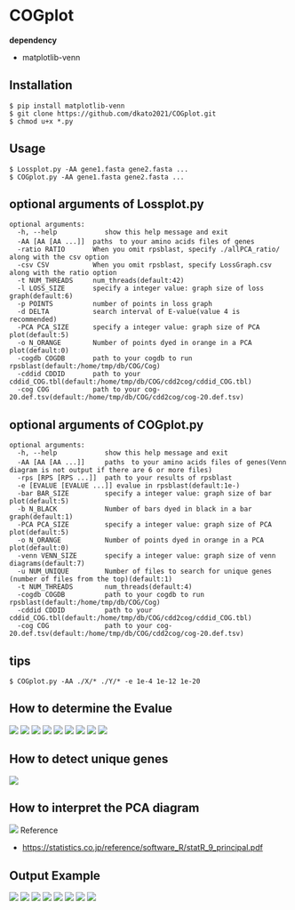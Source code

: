 # COGplot
**dependency**
- matplotlib-venn  

## Installation
```
$ pip install matplotlib-venn
$ git clone https://github.com/dkato2021/COGplot.git
$ chmod u+x *.py
```
## Usage
```
$ Lossplot.py -AA gene1.fasta gene2.fasta ...
$ COGplot.py -AA gene1.fasta gene2.fasta ...
```


## optional arguments of Lossplot.py
```
optional arguments:
  -h, --help            show this help message and exit
  -AA [AA [AA ...]]  paths　to your amino acids files of genes
  -ratio RATIO       When you omit rpsblast, specify ./allPCA_ratio/ along with the csv option
  -csv CSV           When you omit rpsblast, specify LossGraph.csv along with the ratio option
  -t NUM_THREADS     num_threads(default:42)
  -l LOSS_SIZE       specify a integer value: graph size of loss graph(default:6)
  -p POINTS          number of points in loss graph
  -d DELTA           search interval of E-value(value 4 is recommended)
  -PCA PCA_SIZE      specify a integer value: graph size of PCA plot(default:5)
  -o N_ORANGE        Number of points dyed in orange in a PCA plot(default:0)
  -cogdb COGDB       path to your cogdb to run rpsblast(default:/home/tmp/db/COG/Cog)
  -cddid CDDID       path to your cddid_COG.tbl(default:/home/tmp/db/COG/cdd2cog/cddid_COG.tbl)
  -cog COG           path to your cog-20.def.tsv(default:/home/tmp/db/COG/cdd2cog/cog-20.def.tsv)
```
## optional arguments of COGplot.py
```
optional arguments:
  -h, --help            show this help message and exit
  -AA [AA [AA ...]]     paths　to your amino acids files of genes(Venn diagram is not output if there are 6 or more files)
  -rps [RPS [RPS ...]]  path to your results of rpsblast
  -e [EVALUE [EVALUE ...]] evalue in rpsblast(default:1e-)
  -bar BAR_SIZE         specify a integer value: graph size of bar plot(default:5)
  -b N_BLACK            Number of bars dyed in black in a bar graph(default:1)
  -PCA PCA_SIZE         specify a integer value: graph size of PCA plot(default:5)
  -o N_ORANGE           Number of points dyed in orange in a PCA plot(default:0)
  -venn VENN_SIZE       specify a integer value: graph size of venn diagrams(default:7)
  -u NUM_UNIQUE         Number of files to search for unique genes (number of files from the top)(default:1)
  -t NUM_THREADS        num_threads(default:4)
  -cogdb COGDB          path to your cogdb to run rpsblast(default:/home/tmp/db/COG/Cog)
  -cddid CDDID          path to your cddid_COG.tbl(default:/home/tmp/db/COG/cdd2cog/cddid_COG.tbl)
  -cog COG              path to your cog-20.def.tsv(default:/home/tmp/db/COG/cdd2cog/cog-20.def.tsv)
```
## tips
```
$ COGplot.py -AA ./X/* ./Y/* -e 1e-4 1e-12 1e-20
```
## How to determine the Evalue
![](./_/lossver14.png)
![](./_/lossT.png)
![](./_/lossT150.png)
![](./_/lossA2.png)
![](./_/lossA150.png)
![](./_/lossY.png)
![](./_/lossY150.png)
![](./_/lossTa.png)
![](./_/lossta150.png)
## How to detect unique genes
![](./_/unique_ver2.png)
## How to interpret the PCA diagram
![](./_/X.png)
Reference
- https://statistics.co.jp/reference/software_R/statR_9_principal.pdf
## Output Example
![](./_/COG_count.png)
![](./_/COG_ratio.png)
![](./_/venn3Diagram.png)
![](./_/COGvenn3Diagrams.png)
![](./_/w.png)
![](./_/q.png)
![](./_/1.png)
![](./_/3.png)

